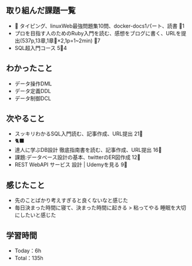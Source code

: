 
## 取り組んだ課題一覧

- :construction: タイピング、linuxWeb最強問題集10問、docker-docs1パート、読書 :tomato:1
- プロを目指す人のためのRuby入門を読む、感想をブログに書く、URLを提出(537p,13章,1章:tomato:×2,1p=1~2min) :tomato:7
- SQL超入門コース 5:tomato:4

## わかったこと

- データ操作DML
- データ定義DDL
- データ制御DCL

## 次やること

- スッキリわかるSQL入門読む、記事作成、URL提出 21:tomato:
- :black_cat:
- 達人に学ぶDB設計 徹底指南書を読む、記事作成、URL提出 16:tomato:
- 課題:データベース設計の基本、twitterのER図作成 12:tomato:
- REST WebAPI サービス 設計 | Udemyを見る 9:tomato:

## 感じたこと

- 先のことばかり考えすぎると良くないなと感じた
- 毎日決まった時間に寝て、決まった時間に起きる > 粘ってやる 睡眠を大切にしたいと感じた

## 学習時間

- Today：6h
- Total：135h
